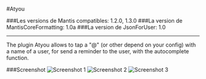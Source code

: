 #Atyou

###Les versions de Mantis compatibles: 1.2.0, 1.3.0
###La version de MantisCoreFormatting: 1.0a
###La version de JsonForUser: 1.0
***
The plugin Atyou allows to tap a "@" (or other depend on your config) with a name of a user, for send a reminder to the user, with the autocomplete function.

###Screenshot
![Screenshot 1](https://raw.github.com/KtuluWU/Mantis-Plugins/master/Atyou/screenshot-1.png)
![Screenshot 2](https://raw.github.com/KtuluWU/Mantis-Plugins/master/Atyou/screenshot-2.png)
![Screenshot 3](https://raw.github.com/KtuluWU/Mantis-Plugins/master/Atyou/screenshot-3.png)